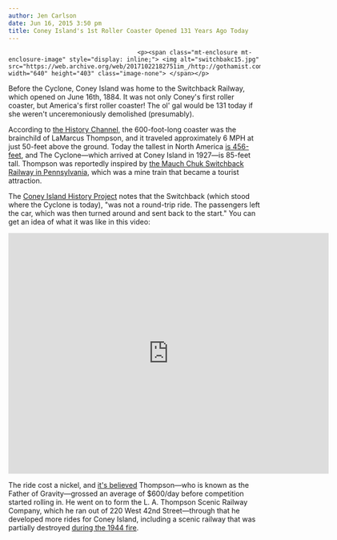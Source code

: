 ```yaml
---
author: Jen Carlson
date: Jun 16, 2015 3:50 pm
title: Coney Island's 1st Roller Coaster Opened 131 Years Ago Today
---
```


	
										<p><span class="mt-enclosure mt-enclosure-image" style="display: inline;"> <img alt="switchbakc15.jpg" src="https://web.archive.org/web/20171022182751im_/http://gothamist.com/attachments/arts_jen/switchbakc15.jpg" width="640" height="403" class="image-none"> </span></p>

<p>Before the Cyclone, Coney Island was home to the Switchback Railway, which opened on June 16th, 1884. It was not only Coney&apos;s first roller coaster, but America&apos;s first roller coaster! The ol&apos; gal would be 131 today if she weren&apos;t unceremoniously demolished (presumably).</p>

<p>According to <a href="https://web.archive.org/web/20171022182751/http://www.history.com/this-day-in-history/first-roller-coaster-in-america-opens">the History Channel</a>, the 600-foot-long coaster was the brainchild of LaMarcus Thompson, and it traveled approximately 6 MPH at just 50-feet above the ground. Today the tallest in North America <a href="https://web.archive.org/web/20171022182751/https://www.sixflags.com/greatadventure/attractions/kingda-ka">is 456-feet</a>, and The Cyclone&#x2014;which arrived at Coney Island in 1927&#x2014;is 85-feet tall. Thompson was reportedly inspired by <a href="https://web.archive.org/web/20171022182751/http://entertainmentdesigner.com/history-of-theme-parks/the-history-of-roller-coasters-the-mauch-chunk-gravity-railway/">the Mauch Chuk Switchback Railway in Pennsylvania</a>, which was a mine train that became a tourist attraction.</p>

<p>The <a href="https://web.archive.org/web/20171022182751/http://www.coneyislandhistory.org/index.php?g=hall_of_fame&amp;s=thompson">Coney Island History Project</a> notes that the Switchback (which stood where the Cyclone is today), &quot;was not a round-trip ride. The passengers left the car, which was then turned around and sent back to the start.&quot; You can get an idea of what it was like in this video: </p>

<p><iframe width="640" height="480" src="https://web.archive.org/web/20171022182751if_/https://www.youtube.com/embed/86qKAoVdKYo" frameborder="0" allowfullscreen></iframe></p>

<p>The ride cost a nickel, and <a href="https://web.archive.org/web/20171022182751/http://www.westland.net/coneyisland/articles/coasterlist.htm">it&apos;s believed</a> Thompson&#x2014;who is known as the Father of Gravity&#x2014;grossed an average of $600/day before competition started rolling in. He went on to form the L. A. Thompson Scenic Railway Company, which he ran out of 220 West 42nd Street&#x2014;through that he developed more rides for Coney Island, including a scenic railway that was partially destroyed <a href="https://web.archive.org/web/20171022182751/http://www.gettyimages.com/detail/news-photo/firemen-at-the-scene-of-a-fire-on-the-worlds-longest-scenic-news-photo/3063199">during the 1944 fire</a>.</p>					
										
									
				